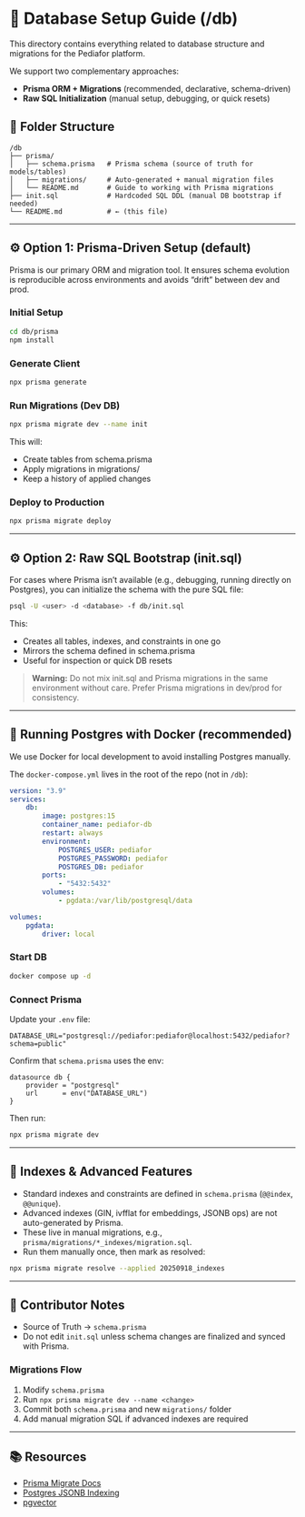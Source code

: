 # 📂 Database Setup Guide (/db)

This directory contains everything related to database structure and migrations for the Pediafor platform.

We support two complementary approaches:

- **Prisma ORM + Migrations** (recommended, declarative, schema-driven)
- **Raw SQL Initialization** (manual setup, debugging, or quick resets)

## 📁 Folder Structure

```
/db
├── prisma/
│   ├── schema.prisma   # Prisma schema (source of truth for models/tables)
│   ├── migrations/     # Auto-generated + manual migration files
│   └── README.md       # Guide to working with Prisma migrations
├── init.sql            # Hardcoded SQL DDL (manual DB bootstrap if needed)
└── README.md           # ← (this file)
```

---

## ⚙️ Option 1: Prisma-Driven Setup (default)

Prisma is our primary ORM and migration tool.
It ensures schema evolution is reproducible across environments and avoids “drift” between dev and prod.

### Initial Setup
```bash
cd db/prisma
npm install
```

### Generate Client
```bash
npx prisma generate
```

### Run Migrations (Dev DB)
```bash
npx prisma migrate dev --name init
```

This will:

- Create tables from schema.prisma
- Apply migrations in migrations/
- Keep a history of applied changes

### Deploy to Production
```bash
npx prisma migrate deploy
```

---

## ⚙️ Option 2: Raw SQL Bootstrap (init.sql)

For cases where Prisma isn’t available (e.g., debugging, running directly on Postgres), you can initialize the schema with the pure SQL file:

```bash
psql -U <user> -d <database> -f db/init.sql
```

This:

- Creates all tables, indexes, and constraints in one go
- Mirrors the schema defined in schema.prisma
- Useful for inspection or quick DB resets

> **Warning:**
> Do not mix init.sql and Prisma migrations in the same environment without care.
> Prefer Prisma migrations in dev/prod for consistency.

---

## 🐳 Running Postgres with Docker (recommended)

We use Docker for local development to avoid installing Postgres manually.

The `docker-compose.yml` lives in the root of the repo (not in `/db`):

```yaml
version: "3.9"
services:
	db:
		image: postgres:15
		container_name: pediafor-db
		restart: always
		environment:
			POSTGRES_USER: pediafor
			POSTGRES_PASSWORD: pediafor
			POSTGRES_DB: pediafor
		ports:
			- "5432:5432"
		volumes:
			- pgdata:/var/lib/postgresql/data

volumes:
	pgdata:
		driver: local
```

### Start DB
```bash
docker compose up -d
```

### Connect Prisma

Update your `.env` file:

```env
DATABASE_URL="postgresql://pediafor:pediafor@localhost:5432/pediafor?schema=public"
```

Confirm that `schema.prisma` uses the env:

```prisma
datasource db {
	provider = "postgresql"
	url      = env("DATABASE_URL")
}
```

Then run:

```bash
npx prisma migrate dev
```

---

## 🧩 Indexes & Advanced Features

- Standard indexes and constraints are defined in `schema.prisma` (`@@index`, `@@unique`).
- Advanced indexes (GIN, ivfflat for embeddings, JSONB ops) are not auto-generated by Prisma.
- These live in manual migrations, e.g., `prisma/migrations/*_indexes/migration.sql`.
- Run them manually once, then mark as resolved:

```bash
npx prisma migrate resolve --applied 20250918_indexes
```

---

## 🔑 Contributor Notes

- Source of Truth → `schema.prisma`
- Do not edit `init.sql` unless schema changes are finalized and synced with Prisma.

### Migrations Flow

1. Modify `schema.prisma`
2. Run `npx prisma migrate dev --name <change>`
3. Commit both `schema.prisma` and new `migrations/` folder
4. Add manual migration SQL if advanced indexes are required

---

## 📚 Resources

- [Prisma Migrate Docs](https://www.prisma.io/docs/concepts/components/prisma-migrate)
- [Postgres JSONB Indexing](https://www.postgresql.org/docs/current/datatype-json.html)
- [pgvector](https://github.com/pgvector/pgvector)
